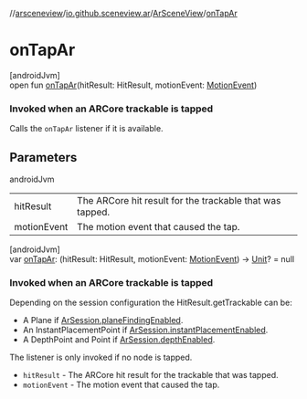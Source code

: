 //[arsceneview](../../../index.md)/[io.github.sceneview.ar](../index.md)/[ArSceneView](index.md)/[onTapAr](on-tap-ar.md)

# onTapAr

[androidJvm]\
open fun [onTapAr](on-tap-ar.md)(hitResult: HitResult, motionEvent: [MotionEvent](https://developer.android.com/reference/kotlin/android/view/MotionEvent.html))

###  Invoked when an ARCore trackable is tapped

Calls the `onTapAr` listener if it is available.

## Parameters

androidJvm

| | |
|---|---|
| hitResult | The ARCore hit result for the trackable that was tapped. |
| motionEvent | The motion event that caused the tap. |

[androidJvm]\
var [onTapAr](on-tap-ar.md): (hitResult: HitResult, motionEvent: [MotionEvent](https://developer.android.com/reference/kotlin/android/view/MotionEvent.html)) -&gt; [Unit](https://kotlinlang.org/api/latest/jvm/stdlib/kotlin/-unit/index.html)? = null

###  Invoked when an ARCore trackable is tapped

Depending on the session configuration the HitResult.getTrackable can be:

- 
   A Plane if [ArSession.planeFindingEnabled](../../io.github.sceneview.ar.arcore/-ar-session/plane-finding-enabled.md).
- 
   An InstantPlacementPoint if [ArSession.instantPlacementEnabled](../../io.github.sceneview.ar.arcore/-ar-session/instant-placement-enabled.md).
- 
   A DepthPoint and Point if [ArSession.depthEnabled](../../io.github.sceneview.ar.arcore/-ar-session/depth-enabled.md).

The listener is only invoked if no node is tapped.

- 
   `hitResult` - The ARCore hit result for the trackable that was tapped.
- 
   `motionEvent` - The motion event that caused the tap.
